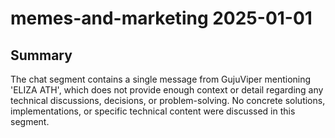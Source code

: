 # memes-and-marketing 2025-01-01

## Summary
The chat segment contains a single message from GujuViper mentioning 'ELIZA ATH', which does not provide enough context or detail regarding any technical discussions, decisions, or problem-solving. No concrete solutions, implementations, or specific technical content were discussed in this segment.

